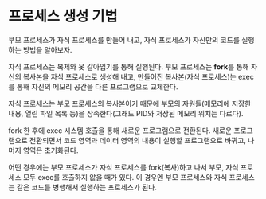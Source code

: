 # 프로세스 생성 기법

부모 프로세스가 자식 프로세스를 만들어 내고, 자식 프로세스가 자신만의 코드를 실행하는 방법을 알아보자.

자식 프로세스는 복제와 옷 갈아입기를 통해 실행된다. 부모 프로세스는 **fork**를 통해 자신의 복사본을 자식 프로세스로 생성해 내고, 만들어진 복사본(자식 프로세스)는 exec를 통해 자신의 메모리 공간을 다른 프로그램으로 교체한다. 

자식 프로세스는 부모 프로세스의 복사본이기 때문에 부모의 자원들(메모리에 저장한 내용, 열린 파일 목록 등)을 상속한다(그래도 PID와 저장된 메모리 위치는 다르다).

fork 한 후에 exec 시스템 호출을 통해 새로운 프로그램으로 전환된다. 새로운 프로그램으로 전환되면서 코드 영역과 데이터 영역의 내용이 실행할 프로그램으로 바뀌고, 나머지 영역은 초기화된다.

어떤 경우에는 부모 프로세스가 자식 프로세스를 fork(복사)하고 나서 부모, 자식 프로세스 모두 exec를 호출하지 않을 때가 있다. 이 경우엔 부모 프로세스와 자식 프로세스는 같은 코드를 병행해서 실행하는 프로세스가 된다.
